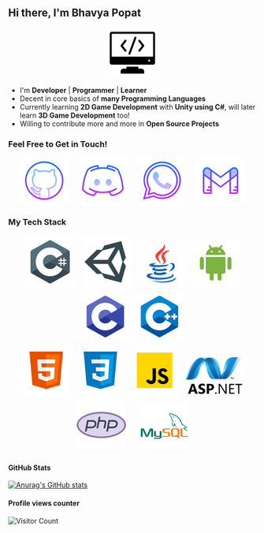 ## Hi there, I'm Bhavya Popat


<p align="center">
<img width="20%" src="src/misc/programming.png"/>
</p>


- I'm  **Developer** | **Programmer** |  **Learner** 
- Decent in core basics of **many Programming Languages**
- Currently learning **2D Game Development** with **Unity using C#**, will later learn **3D Game Development** too!
- Willing to contribute more and more in **Open Source Projects**


### Feel Free to Get in Touch!


<p align="center">
  <a href="https://github.com/bhavyajustchill"><img src="src/social/github.png" /></a> &nbsp;&nbsp;&nbsp;&nbsp;
  <a href="https://discordapp.com/users/693820731393310772/"><img src="src/social/discord.png" /></a> &nbsp;&nbsp;&nbsp;&nbsp;
  <a href="https://wa.me/916354546061"><img src="src/social/whatsapp.png" /></a> &nbsp;&nbsp;&nbsp;&nbsp;
  <a href="mailto:bhavyabpopat7777@gmail.com"><img src="src/social/gmail.png" /></a>
</p>


### My Tech Stack


<p align="center">
    <img style="padding:5px" src="src/tech/csharp.png" />
    <img style="padding:5px" src="src/tech/unity.png" />
    <img style="padding:5px" src="src/tech/java.png" />
    <img style="padding:5px" src="src/tech/android.png" />
    <img style="padding:5px" src="src/tech/clang.png" />
    <img style="padding:5px" src="src/tech/c-plus-plus-logo.png" />
    <br>
    <img style="padding:5px" src="src/tech/html5.png" />
    <img style="padding:5px" src="src/tech/css3.png" />
    <img style="padding:5px" src="src/tech/javascript.png" />
    <img height="75px" style="padding:5px" src="src/tech/asp.net.png" />
    <img style="padding:5px" src="src/tech/php.png" /> &nbsp;&nbsp;&nbsp;
    <img style="padding:5px" src="src/tech/mysql.png" />

</p>


#### GitHub Stats
[![Anurag's GitHub stats](https://github-readme-stats.vercel.app/api?username=bhavyajustchill)](https://github.com/anuraghazra/github-readme-stats)

#### Profile views counter
![Visitor Count](https://profile-counter.glitch.me/{bhavyajustchill}/count.svg)
